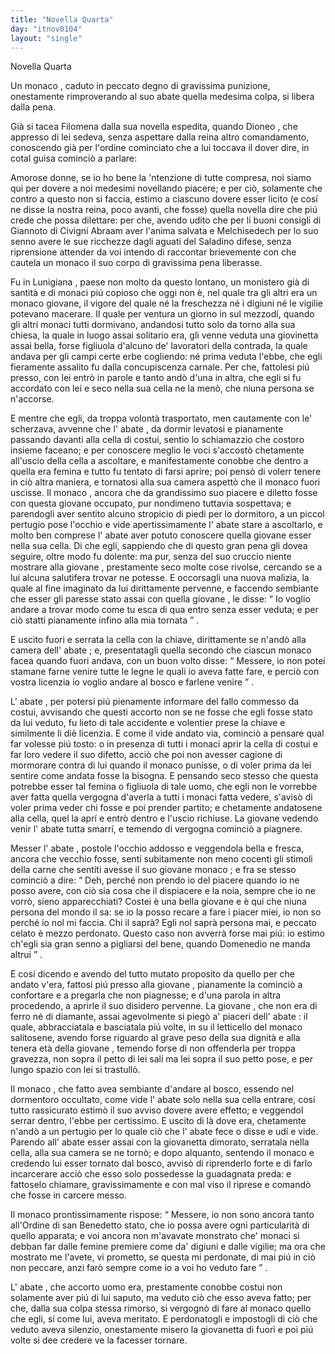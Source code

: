 ```yaml
---
title: "Novella Quarta"
day: "itnov0104"
layout: "single"
---
```

<html>
 <head>
 </head>
 <body>
  <div id="nov0104" type="novella" who="dioneo">
   <head>
    Novella Quarta
   </head>
   <argument>
    <p>
     <milestone id="p01040001"/>
     Un
     <name persref="monaco-0104" type="person">
      monaco
     </name>
     , caduto in peccato degno di gravissima punizione, onestamente rimproverando al suo
     <name persref="abate-0104" type="person">
      abate
     </name>
     quella medesima colpa, si libera dalla pena.
    </p>
   </argument>
   <div3 type="commentary" who="author">
    <p>
     <milestone id="p01040002"/>
     Gi&agrave; si tacea
     <name persref="filomena" type="person">
      Filomena
     </name>
     dalla sua novella espedita, quando
     <name persref="dioneo" type="person">
      Dioneo
     </name>
     , che appresso di lei sedeva, senza aspettare dalla reina altro comandamento, conoscendo gi&agrave; per l'ordine cominciato che a lui toccava il dover dire, in cotal guisa cominci&ograve; a parlare:
    </p>
   </div3>
   <div3 type="commentary" who="dioneo">
    <p>
     <milestone id="p01040003"/>
     Amorose donne, se io ho bene la 'ntenzione di tutte compresa, noi siamo qui per dovere a noi medesimi novellando piacere; e per ci&ograve;, solamente che contro a questo non si faccia, estimo a ciascuno dovere esser licito (e cos&iacute; ne disse la nostra reina, poco avanti, che fosse) quella novella dire che pi&uacute; crede che possa dilettare: per che, avendo udito che per li buoni consigli di
     <name persref="giannottocivigni" type="person">
      Giannoto di Civign&iacute;
     </name>
     <name persref="abraam" type="person">
      Abraam
     </name>
     aver l'anima salvata e
     <name persref="melchisedech" type="person">
      Melchisedech
     </name>
     per lo suo senno avere le sue ricchezze dagli aguati del
     <name persref="saladino" type="person">
      Saladino
     </name>
     difese, senza riprensione attender da voi intendo di raccontar brievemente con che cautela un monaco il suo corpo di gravissima pena liberasse.
    </p>
   </div3>
   <p>
    <milestone id="p01040004"/>
    Fu in
    <name placeref="lunigiana" type="place">
     Lunigiana
    </name>
    , paese non molto da questo lontano, un
    <name placeref="monistero-0104" type="place">
     monistero
    </name>
    gi&agrave; di santit&agrave; e di monaci pi&uacute; copioso che oggi non &egrave;, nel quale tra gli altri era un
    <name persref="monaco-0104" type="person">
     monaco
    </name>
    giovane, il vigore del quale n&eacute; la freschezza n&eacute; i digiuni n&eacute; le vigilie potevano macerare.
    <milestone id="p01040005"/>
    Il quale per ventura un giorno in sul mezzod&iacute;, quando gli altri monaci tutti dormivano, andandosi tutto solo da torno alla sua chiesa, la quale in luogo assai solitario era, gli venne veduta una
    <name persref="giovinetta-0104" type="person">
     giovinetta
    </name>
    assai bella, forse figliuola d'alcuno de' lavoratori della contrada, la quale andava per gli campi certe erbe cogliendo: n&eacute; prima veduta l'ebbe, che egli fieramente assalito fu dalla concupiscenza carnale.
    <milestone id="p01040006"/>
    Per che, fattolesi pi&uacute; presso, con lei entr&ograve; in parole e tanto and&ograve; d'una in altra, che egli si fu accordato con lei e seco nella sua cella ne la men&ograve;, che niuna persona se n'accorse.
   </p>
   <p>
    <milestone id="p01040007"/>
    E mentre che egli, da troppa volont&agrave; trasportato, men cautamente con le' scherzava, avvenne che l'
    <name persref="abate-0104" type="person">
     abate
    </name>
    , da dormir levatosi e pianamente passando davanti alla cella di costui, sentio lo schiamazzio che costoro insieme faceano; e per conoscere meglio le voci s'accost&ograve; chetamente all'uscio della cella a ascoltare, e manifestamente conobbe che dentro a quella era femina e tutto fu tentato di farsi aprire; poi pens&ograve; di volerr tenere in ci&ograve; altra maniera, e tornatosi alla sua camera aspett&ograve; che il
    <name persref="monaco-0104" type="person">
     monaco
    </name>
    fuori uscisse.
    <milestone id="p01040008"/>
    Il
    <name persref="monaco-0104" type="person">
     monaco
    </name>
    , ancora che da grandissimo suo piacere e diletto fosse con questa
    <name persref="giovinetta-0104" type="person">
     giovane
    </name>
    occupato, pur nondimeno tuttavia sospettava; e parendogli aver sentito alcuno stropicio di piedi per lo dormitoro, a un piccol pertugio pose l'occhio e vide apertissimamente l'
    <name persref="abate-0104" type="person">
     abate
    </name>
    stare a ascoltarlo, e molto ben comprese l'
    <name persref="abate-0104" type="person">
     abate
    </name>
    aver potuto conoscere quella
    <name persref="giovinetta-0104" type="person">
     giovane
    </name>
    esser nella sua cella.
    <milestone id="p01040009"/>
    Di che egli, sappiendo che di questo gran pena gli dovea seguire, oltre modo fu dolente: ma pur, senza del suo cruccio niente mostrare alla
    <name persref="giovinetta-0104" type="person">
     giovane
    </name>
    , prestamente seco molte cose rivolse, cercando se a lui alcuna salutifera trovar ne potesse.
    <milestone id="p01040010"/>
    E occorsagli una nuova malizia, la quale al fine imaginato da lui dirittamente pervenne, e faccendo sembiante che esser gli paresse stato assai con quella
    <name persref="giovinetta-0104" type="person">
     giovane
    </name>
    , le disse:
    <q direct="unspecified" who="monaco-0104">
     Io voglio andare a trovar modo come tu esca di qua entro senza esser veduta; e per ci&ograve; statti pianamente infino alla mia tornata
    </q>
    .
   </p>
   <p>
    <milestone id="p01040011"/>
    E uscito fuori e serrata la cella con la chiave, dirittamente se n'and&ograve; alla camera dell'
    <name persref="abate-0104" type="person">
     abate
    </name>
    ; e, presentatagli quella secondo che ciascun monaco facea quando fuori andava, con un buon volto disse:
    <q direct="unspecified" who="monaco-0104">
     Messere, io non potei stamane farne venire tutte le legne le quali io aveva fatte fare, e perci&ograve; con vostra licenzia io voglio andare al bosco e farlene venire
    </q>
    .
   </p>
   <p>
    <milestone id="p01040012"/>
    L'
    <name persref="abate-0104" type="person">
     abate
    </name>
    , per potersi pi&uacute; pienamente informare del fallo commesso da costui, avvisando che questi accorto non se ne fosse che egli fosse stato da lui veduto, fu lieto di tale accidente e volentier prese la chiave e similmente li di&egrave; licenzia.
    <milestone id="p01040013"/>
    E come il vide andato via, cominci&ograve; a pensare qual far volesse pi&uacute; tosto: o in presenza di tutti i monaci aprir la cella di costui e far loro vedere il suo difetto, acci&ograve; che poi non avesser cagione di mormorare contra di lui quando il
    <name persref="monaco-0104" type="person">
     monaco
    </name>
    punisse, o di voler prima da lei sentire come andata fosse la bisogna.
    <milestone id="p01040014"/>
    E pensando seco stesso che questa potrebbe esser tal femina o figliuola di tale uomo, che egli non le vorrebbe aver fatta quella vergogna d'averla a tutti i monaci fatta vedere, s'avis&ograve; di voler prima veder chi fosse e poi prender partito; e chetamente andatosene alla cella, quel la apr&iacute; e entr&ograve; dentro e l'uscio richiuse. La
    <name persref="giovinetta-0104" type="person">
     giovane
    </name>
    vedendo venir l'
    <name persref="abate-0104" type="person">
     abate
    </name>
    tutta smarr&iacute;, e temendo di vergogna cominci&ograve; a piagnere.
   </p>
   <p>
    <milestone id="p01040015"/>
    Messer l'
    <name persref="abate-0104" type="person">
     abate
    </name>
    , postole l'occhio addosso e veggendola bella e fresca, ancora che vecchio fosse, sent&iacute; subitamente non meno cocenti gli stimoli della carne che sentiti avesse il suo giovane
    <name persref="monaco-0104" type="person">
     monaco
    </name>
    ; e fra se stesso cominci&ograve; a dire:
    <q direct="unspecified" who="abate-0104">
     Deh, perch&eacute; non prendo io del piacere quando io ne posso avere, con ci&ograve; sia cosa che il dispiacere e la noia, sempre che io ne vorr&ograve;, sieno apparecchiati? Costei &egrave; una bella giovane e &egrave; qui che niuna persona del mondo il sa: se io la posso recare a fare i piacer miei, io non so perch&eacute; io nol mi faccia.
     <milestone id="p01040016"/>
     Chi il sapr&agrave;? Egli nol sapr&agrave; persona mai, e peccato celato &egrave; mezzo perdonato. Questo caso non avverr&agrave; forse mai pi&uacute;: io estimo ch'egli sia gran senno a pigliarsi del bene, quando Domenedio ne manda altrui
    </q>
    .
   </p>
   <p>
    <milestone id="p01040017"/>
    E cos&iacute; dicendo e avendo del tutto mutato proposito da quello per che andato v'era, fattosi pi&uacute; presso alla
    <name persref="giovinetta-0104" type="person">
     giovane
    </name>
    , pianamente la cominci&ograve; a confortare e a pregarla che non piagnesse; e d'una parola in altra procedendo, a aprirle il suo disidero pervenne.
    <milestone id="p01040018"/>
    La
    <name persref="giovinetta-0104" type="person">
     giovane
    </name>
    , che non era di ferro n&eacute; di diamante, assai agevolmente si pieg&ograve; a' piaceri dell'
    <name persref="abate-0104" type="person">
     abate
    </name>
    : il quale, abbracciatala e basciatala pi&uacute; volte, in su il letticello del
    <name persref="monaco-0104" type="person">
     monaco
    </name>
    salitosene, avendo forse riguardo al grave peso della sua dignit&agrave; e alla tenera et&agrave; della
    <name persref="giovinetta-0104" type="person">
     giovane
    </name>
    , temendo forse di non offenderla per troppa gravezza, non sopra il petto di lei sal&iacute; ma lei sopra il suo petto pose, e per lungo spazio con lei si trastull&ograve;.
   </p>
   <p>
    <milestone id="p01040019"/>
    Il
    <name persref="monaco-0104" type="person">
     monaco
    </name>
    , che fatto avea sembiante d'andare al bosco, essendo nel dormentoro occultato, come vide l'
    <name persref="abate-0104" type="person">
     abate
    </name>
    solo nella sua cella entrare, cos&iacute; tutto rassicurato estim&ograve; il suo avviso dovere avere effetto; e veggendol serrar dentro, l'ebbe per certissimo. E uscito di l&agrave; dove era, chetamente n'and&ograve; a un pertugio per lo quale ci&ograve; che l'
    <name persref="abate-0104" type="person">
     abate
    </name>
    fece o disse e ud&iacute; e vide.
    <milestone id="p01040020"/>
    Parendo all'
    <name persref="abate-0104" type="person">
     abate
    </name>
    esser assai con la
    <name persref="giovinetta-0104" type="person">
     giovanetta
    </name>
    dimorato, serratala nella cella, alla sua camera se ne torn&ograve;; e dopo alquanto, sentendo il
    <name persref="monaco-0104" type="person">
     monaco
    </name>
    e credendo lui esser tornato dal bosco, avvis&ograve; di riprenderlo forte e di farlo incarcerare acci&ograve; che esso solo possedesse la guadagnata preda: e fattoselo chiamare, gravissimamente e con mal viso il riprese e comand&ograve; che fosse in carcere messo.
   </p>
   <p>
    <milestone id="p01040021"/>
    Il
    <name persref="monaco-0104" type="person">
     monaco
    </name>
    prontissimamente rispose:
    <q direct="unspecified" who="monaco-0104">
     Messere, io non sono ancora tanto all'Ordine di san Benedetto stato, che io possa avere ogni particularit&agrave; di quello apparata; e voi ancora non m'avavate monstrato che' monaci si debban far dalle femine premiere come da' digiuni e dalle vigilie; ma ora che mostrato me l'avete, vi prometto, se questa mi perdonate, di mai pi&uacute; in ci&ograve; non peccare, anzi far&ograve; sempre come io a voi ho veduto fare
    </q>
    .
   </p>
   <p>
    <milestone id="p01040022"/>
    L'
    <name persref="abate-0104" type="person">
     abate
    </name>
    , che accorto uomo era, prestamente conobbe costui non solamente aver pi&uacute; di lui saputo, ma veduto ci&ograve; che esso aveva fatto; per che, dalla sua colpa stessa rimorso, si vergogn&ograve; di fare al
    <name persref="monaco-0104" type="person">
     monaco
    </name>
    quello che egli, s&iacute; come lui, aveva meritato. E perdonatogli e impostogli di ci&ograve; che veduto aveva silenzio, onestamente misero la
    <name persref="giovinetta-0104" type="person">
     giovanetta
    </name>
    di fuori e poi pi&uacute; volte si dee credere ve la facesser tornare.
   </p>
  </div>
 </body>
</html>